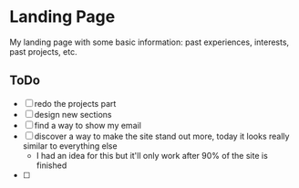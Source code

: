 # Landing Page

My landing page with some basic information: past experiences, interests, past projects, etc.

## ToDo

- [ ] redo the projects part 
- [ ] design new sections
- [ ] find a way to show my email
- [ ] discover a way to make the site stand out more, today it looks really similar to everything else
  - I had an idea for this but it'll only work after 90% of the site is finished
- [ ] 